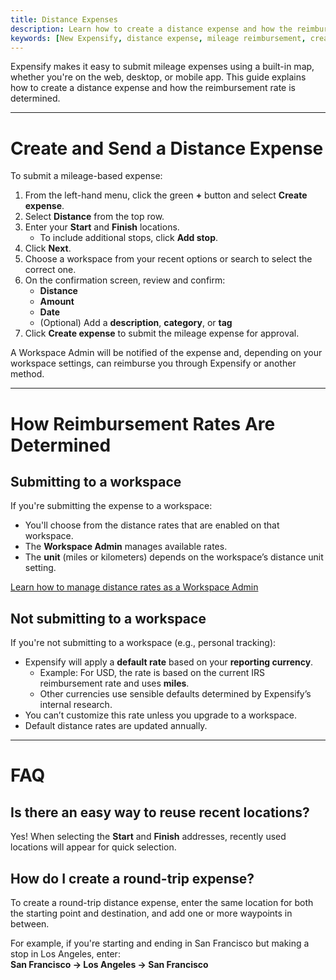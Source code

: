 ```yaml
---
title: Distance Expenses
description: Learn how to create a distance expense and how the reimbursement rate is determined in New Expensify.
keywords: [New Expensify, distance expense, mileage reimbursement, create expense, distance rate, workspace policy, personal policy, map route, reimbursement rate]
---
```

<div id="new-expensify" markdown="1">

Expensify makes it easy to submit mileage expenses using a built-in map, whether you're on the web, desktop, or mobile app. This guide explains how to create a distance expense and how the reimbursement rate is determined.

---

# Create and Send a Distance Expense

To submit a mileage-based expense:

1. From the left-hand menu, click the green **+** button and select **Create expense**.
2. Select **Distance** from the top row.
3. Enter your **Start** and **Finish** locations.
   - To include additional stops, click **Add stop**.
4. Click **Next**.
5. Choose a workspace from your recent options or search to select the correct one.
6. On the confirmation screen, review and confirm:
   - **Distance**
   - **Amount**
   - **Date**
   - (Optional) Add a **description**, **category**, or **tag**
7. Click **Create expense** to submit the mileage expense for approval.

A Workspace Admin will be notified of the expense and, depending on your workspace settings, can reimburse you through Expensify or another method.

---

# How Reimbursement Rates Are Determined

## Submitting to a workspace

If you're submitting the expense to a workspace:

- You'll choose from the distance rates that are enabled on that workspace.
- The **Workspace Admin** manages available rates.
- The **unit** (miles or kilometers) depends on the workspace’s distance unit setting.

[Learn how to manage distance rates as a Workspace Admin](https://help.expensify.com/articles/new-expensify/reports-and-expenses/Managing-Distance-Rates)

## Not submitting to a workspace

If you're not submitting to a workspace (e.g., personal tracking):

- Expensify will apply a **default rate** based on your **reporting currency**.
   - Example: For USD, the rate is based on the current IRS reimbursement rate and uses **miles**.
   - Other currencies use sensible defaults determined by Expensify’s internal research.
- You can’t customize this rate unless you upgrade to a workspace.
- Default distance rates are updated annually.

---

# FAQ

## Is there an easy way to reuse recent locations?

Yes! When selecting the **Start** and **Finish** addresses, recently used locations will appear for quick selection.

## How do I create a round-trip expense?

To create a round-trip distance expense, enter the same location for both the starting point and destination, and add one or more waypoints in between.

For example, if you're starting and ending in San Francisco but making a stop in Los Angeles, enter:  
**San Francisco → Los Angeles → San Francisco**

</div>
